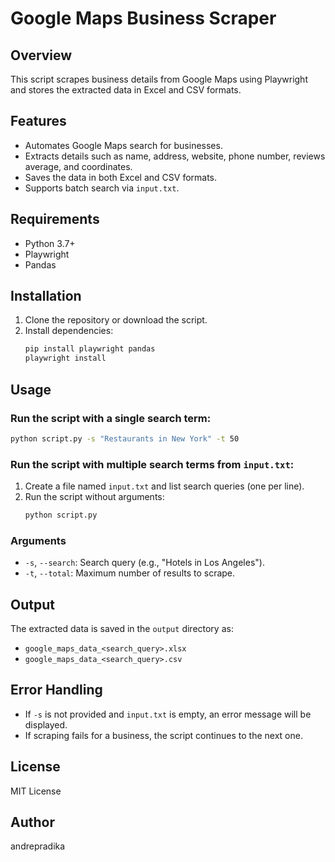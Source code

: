 # Google Maps Business Scraper

## Overview
This script scrapes business details from Google Maps using Playwright and stores the extracted data in Excel and CSV formats.

## Features
- Automates Google Maps search for businesses.
- Extracts details such as name, address, website, phone number, reviews average, and coordinates.
- Saves the data in both Excel and CSV formats.
- Supports batch search via `input.txt`.

## Requirements
- Python 3.7+
- Playwright
- Pandas

## Installation
1. Clone the repository or download the script.
2. Install dependencies:
   ```bash
   pip install playwright pandas
   playwright install
   ```

## Usage
### Run the script with a single search term:
```bash
python script.py -s "Restaurants in New York" -t 50
```

### Run the script with multiple search terms from `input.txt`:
1. Create a file named `input.txt` and list search queries (one per line).
2. Run the script without arguments:
   ```bash
   python script.py
   ```

### Arguments
- `-s`, `--search`: Search query (e.g., "Hotels in Los Angeles").
- `-t`, `--total`: Maximum number of results to scrape.

## Output
The extracted data is saved in the `output` directory as:
- `google_maps_data_<search_query>.xlsx`
- `google_maps_data_<search_query>.csv`

## Error Handling
- If `-s` is not provided and `input.txt` is empty, an error message will be displayed.
- If scraping fails for a business, the script continues to the next one.

## License
MIT License

## Author
andrepradika
